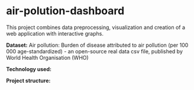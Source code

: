 # air-polution-dashboard

This project combines data preprocessing, visualization and creation of a web application with interactive graphs.

**Dataset:**
    Air pollution: Burden of disease attributed to air pollution (per 100 000 age-standardized) - an open-source real data csv file, published by World Health Organisation (WHO)

**Technology used:**




**Project structure:**       